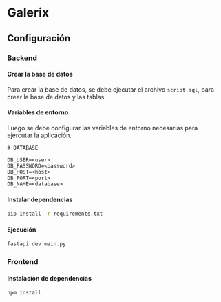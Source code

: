 # Galerix

## Configuración

### Backend

#### Crear la base de datos

Para crear la base de datos, se debe ejecutar el archivo `script.sql`, para crear la base de datos y las tablas.

#### Variables de entorno

Luego se debe configurar las variables de entorno necesarias para ejercutar la aplicación.

```
# DATABASE

DB_USER=<user>
DB_PASSWORD=<password>
DB_HOST=<host>
DB_PORT=<port>
DB_NAME=<database>
```

#### Instalar dependencias

```bash
pip install -r requirements.txt
```

#### Ejecución

```bash
fastapi dev main.py
```

### Frontend

#### Instalación de dependencias

```bash
npm install
```
